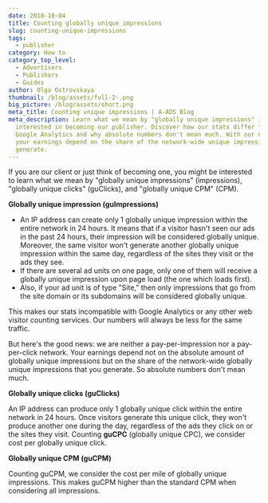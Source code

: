 ```yaml
---
date: 2018-10-04
title: Counting globally unique impressions
slug: counting-unique-impressions
tags:
  - publisher
category: How to
category_top_level:
  - Advertisers
  - Publishers
  - Guides
author: Olga Ostrovskaya
thumbnail: /blog/assets/full-2-.png
big_picture: /blog/assets/short.png
meta_title: Counting unique impressions | A-ADS Blog
meta_description: Learn what we mean by "globally unique impressions" if you're
  interested in becoming our publisher. Discover how our stats differ from
  Google Analytics and why absolute numbers don't mean much. With our network,
  your earnings depend on the share of the network-wide unique impressions you
  generate.
---
```

If you are our client or just think of becoming one, you might be interested to learn what we mean by "globally unique impressions" (impressions), "globally unique clicks" (guClicks), and "globally unique CPM" (CPM).

**Globally unique impression (guImpressions)**

* An IP address can create only 1 globally unique impression within the entire network in 24 hours. It means that if a visitor hasn't seen our ads in the past 24 hours, their impression will be considered globally unique. Moreover, the same visitor won't generate another globally unique impression within the same day, regardless of the sites they visit or the ads they see.
* If there are several ad units on one page, only one of them will receive a globally unique impression upon page load (the one which loads first).
* Also, if your ad unit is of type "Site," then only impressions that go from the site domain or its subdomains will be considered globally unique.

This makes our stats incompatible with Google Analytics or any other web visitor counting services. Our numbers will always be less for the same traffic.

But here's the good news: we are neither a pay-per-impression nor a pay-per-click network. Your earnings depend not on the absolute amount of globally unique impressions but on the share of the network-wide globally unique impressions that you generate. So absolute numbers don't mean much.

**Globally unique clicks (guClicks)**

An IP address can produce only 1 globally unique click within the entire network in 24 hours. Once visitors generate this unique click, they won't produce another one during the day, regardless of the ads they click on or the sites they visit. Counting **guCPC** (globally unique CPC), we consider cost per globally unique click.

**Globally unique CPM (guCPM)**

Counting guCPM, we consider the cost per mile of globally unique impressions. This makes guCPM higher than the standard CPM when considering all impressions.